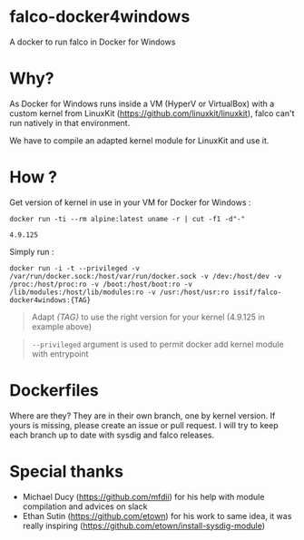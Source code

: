 # falco-docker4windows
A docker to run falco in Docker for Windows

# Why?

As Docker for Windows runs inside a VM (HyperV or VirtualBox) with a custom kernel from LinuxKit (https://github.com/linuxkit/linuxkit), falco can't run natively in that environment.

We have to compile an adapted kernel module for LinuxKit and use it.

# How ?

Get version of kernel in use in your VM for Docker for Windows :
```
docker run -ti --rm alpine:latest uname -r | cut -f1 -d"-"

4.9.125
```

Simply run :

```
docker run -i -t --privileged -v /var/run/docker.sock:/host/var/run/docker.sock -v /dev:/host/dev -v /proc:/host/proc:ro -v /boot:/host/boot:ro -v /lib/modules:/host/lib/modules:ro -v /usr:/host/usr:ro issif/falco-docker4windows:{TAG}
```

> Adapt *{TAG}* to use the right version for your kernel (4.9.125 in example above)

> `--privileged` argument is used to permit docker add kernel module with entrypoint

# Dockerfiles

Where are they? They are in their own branch, one by kernel version. If yours is missing, please create an issue or pull request. I will try to keep each branch up to date with sysdig and falco releases. 

# Special thanks

* Michael Ducy (https://github.com/mfdii) for his help with module compilation and advices on slack
* Ethan Sutin (https://github.com/etown) for his work to same idea, it was really inspiring (https://github.com/etown/install-sysdig-module)

